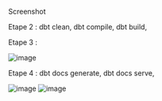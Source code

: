 Screenshot

Etape 2 : 
dbt clean,
dbt compile,
dbt build,

Etape 3 : 

![image](https://github.com/user-attachments/assets/780fb212-be4d-413b-9c89-772515fa9de0)

Etape 4 :
dbt docs generate,
dbt docs serve,

![image](https://github.com/user-attachments/assets/70b15b8c-d3ca-4e81-b4e1-7279d0d27319)
![image](https://github.com/user-attachments/assets/0a3c6cd9-2e57-4e76-91af-f4740b14fd9d)


